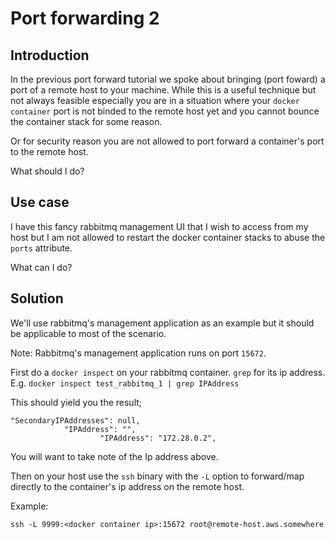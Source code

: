 # Port forwarding 2

## Introduction

In the previous port forward tutorial we spoke about bringing (port foward) a port of a remote host to your machine.
While this is a useful technique but not always feasible especially you are in a situation where your `docker container`
port is not binded to the remote host yet and you cannot bounce the container stack for some reason.

Or for security reason you are not allowed to port forward a container's port to the remote host.

What should I do?

## Use case

I have this fancy rabbitmq management UI that I wish to access from my host but I am not allowed to restart the
docker container stacks to abuse the `ports` attribute.

What can I do?

## Solution

We'll use rabbitmq's management application as an example but it should be applicable to most of the scenario.

Note: Rabbitmq's management application runs on port `15672`. 

First do a `docker inspect` on your rabbitmq container. `grep` for its ip address. E.g. `docker inspect test_rabbitmq_1 | grep IPAddress`

This should yield you the result;

```
"SecondaryIPAddresses": null,
            "IPAddress": "",
                    "IPAddress": "172.28.0.2",
```

You will want to take note of the Ip address above.

Then on your host use the `ssh` binary with the `-L` option to forward/map directly to the container's ip address on the remote host.

Example:

`ssh -L 9999:<docker container ip>:15672 root@remote-host.aws.somewhere`

